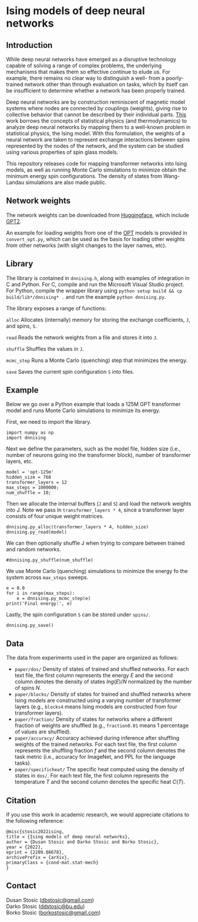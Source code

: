 # Ising models of deep neural networks 

## Introduction
While deep neural networks have emerged as a disruptive technology capable of solving a range of complex problems, the underlying mechanisms that makes them so effective continue to elude us. For example, there remains no clear way to distinguish a well- from a poorly- trained network other than through evaluation on tasks, which by itself can be insufficient to determine whether a network has been properly trained.

Deep neural networks are by construction reminiscent of magnetic model systems where nodes are connected by couplings (weights), giving rise to collective behavior that cannot be described by their individual parts. [This](https://arxiv.org/abs/2209.08678) work borrows the concepts of statistical physics (and thermodynamics) to analyze deep neural networks by mapping them to a well-known problem in statistical physics, the Ising model. With this formulation, the weights of a neural network are taken to represent exchange interactions between spins represented by the nodes of the network, and the system can be studied using various properties of spin glass models.

This repository releases code for mapping transformer networks into Ising models, as well as running Monte Carlo simulations to minimize obtain the minimum energy spin configurations. The density of states from Wang-Landau simulations are also made public.

## Network weights
The network weights can be downloaded from [Huggingface](https://huggingface.co/), which include [GPT2](https://huggingface.co/docs/transformers/model_doc/gpt2).

An example for loading weights from one of the [OPT](https://huggingface.co/docs/transformers/model_doc/opt) models is provided in `convert_opt.py`, which can be used as the basis for loading other weights from other networks (with slight changes to the layer names, etc).

## Library
The library is contained in `dnnising.h`, along with examples of integration in C and Python. For C, compile and run the Microsoft Visual Studio project. For Python,
compile the wrapper library using ```python setup build && cp build/lib*/dnnising* .``` and run the example ```python dnnising.py```.

The library exposes a range of functions:

```alloc```
Allocates (internally) memory for storing the exchange coefficients, `J`, and spins, `S`.

```read```
Reads the network weights from a file and stores it into `J`.

```shuffle```
Shuffles the values in `J`.

```mcmc_step```
Runs a Monte Carlo (quenching) step that minimizes the energy.

```save```
Saves the current spin configuration `S` into files.

## Example
Below we go over a Python example that loads a 125M GPT transformer model and runs Monte Carlo simulations to minimize its energy.

First, we need to import the library.
```
import numpy as np
import dnnising
```

Next we define the parameters, such as the model file, hidden size (i.e., number of neurons going ino the transformer block), number of transformer layers, etc.
```
model = 'opt-125m'
hidden_size = 768
transformer_layers = 12
max_steps = 1000000;
num_shuffle = 10;
```

Then we allocate the internal buffers (`J` and `S`) and load the network weights into J. Note we pass in `transformer_layers * 4`, since a transformer layer consists of four unique weight matrices.
```
dnnising.py_alloc(transformer_layers * 4, hidden_size)
dnnising.py_read(model)
```

We can then optionally shuffle J when trying to compare between trained and random networks.
```
#dnnising.py_shuffle(num_shuffle)
```

We use Monte Carlo (quenching) simulations to minimize the energy fo the system across `max_steps` sweeps.
```
e = 0.0
for i in range(max_steps):
    e = dnnising.py_mcmc_step(e)
print('Final energy:', e)
```

Lastly, the spin configuration `S` can be stored under `spins/`.
```
dnnising.py_save()
```

## Data
The data from experiments used in the paper are organized as follows:
* `paper/dos/` Density of states of trained and shuffled networks. For each text file, the first column represents the energy $E$ and the second column denotes the density of states $ln g(E)/N$ normalized by the number of spins $N$.
* `paper/blocks/` Density of states for trained and shuffled networks where Ising models are constructed using a varying number of transformer layers (e.g., `blocks4` means Ising models are constructed from four transformer layers).
* `paper/fraction/` Density of states for networks where a different fraction of weights are shuffled (e.g., `fraction0.01` means $1$ percentage of values are shuffled).
* `paper/accuracy/` Accuracy achieved during inference after shuffling weights of the trained networks. For each text file, the first column represents the shuffling fraction $f$ and the second column denotes the task metric (i.e., accuracy for ImageNet, and PPL for the language tasks).
* `paper/specificheat/` The specific heat computed using the density of states in `dos/`. For each text file, the first column represents the temperature $T$ and the second column denotes the specific heat $C(T)$.

## Citation
If you use this work in academic research, we would appreciate citations to the following reference:

```
@misc{stosic2022ising,
title = {Ising models of deep neural networks}, 
author = {Dusan Stosic and Darko Stosic and Borko Stosic},
year = {2022},
eprint = {2209.08678},
archivePrefix = {arXiv},
primaryClass = {cond-mat.stat-mech}
}
```

## Contact
Dusan Stosic (dbstosic@gmail.com)<br/>
Darko Stosic (ddstosic@bu.edu)<br/>
Borko Stosic (borkostosic@gmail.com)

